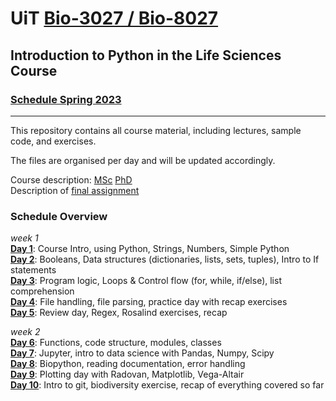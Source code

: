 # UiT [Bio-3027 / Bio-8027](https://uit.no/education/courses/course?p_document_id=822634) 
## Introduction to Python in the Life Sciences Course 
### [Schedule Spring 2023](https://timeplan.uit.no/emne_timeplan.php?sem=24v&module=BIO-3027-1#week=1-25)
---
This repository contains all course material, including lectures, sample code, and exercises.

The files are organised per day and will be updated accordingly.

Course description: [MSc](course_information/python_course_msc.pdf) [PhD](course_information/python_course_phd.pdf)  
Description of [final assignment](course_information/final_assignment_guidelines.pdf)

### Schedule Overview
_week 1_  
**[Day 1](basics_day1)**: Course Intro, using Python, Strings, Numbers, Simple Python  
**[Day 2](datastructures_day2)**: Booleans, Data structures (dictionaries, lists, sets, tuples), Intro to If statements  
**[Day 3](loops_day3)**: Program logic, Loops & Control flow (for, while, if/else), list comprehension  
**[Day 4](fileIO_day4)**: File handling, file parsing, practice day with recap exercises    
**[Day 5](review_day5)**: Review day, Regex, Rosalind exercises, recap

_week 2_  
**[Day 6](functions_modules_day6)**: Functions, code structure, modules, classes    
**[Day 7](jupyter_pandas_day7)**: Jupyter, intro to data science with Pandas, Numpy, Scipy    
**[Day 8](biopython_day8)**: Biopython, reading documentation, error handling    
**[Day 9](plotting_day9)**: Plotting day with Radovan, Matplotlib, Vega-Altair   
**[Day 10](final_day10)**: Intro to git, biodiversity exercise, recap of everything covered so far   
